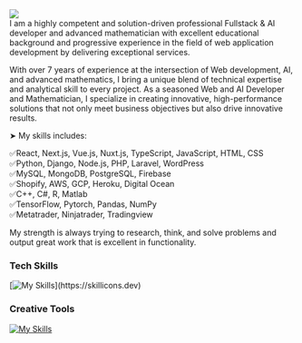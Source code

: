 <a href="https://readme-typing-svg.demolab.com/demo/">
<img src="https://readme-typing-svg.demolab.com/?lines=%20Fullstack%20and%20AI%20developer;%20%20%20Advanced%20mathematician&font=Fira%20Code&width=350&height=45&color=#2ecc71&vCenter=true&pause=3000&size=16"/></a><br>
I am a highly competent and solution-driven professional Fullstack & AI developer and advanced mathematician with excellent educational background and progressive experience in the field of web application development by delivering exceptional services. 

With over 7 years of experience at the intersection of Web development, AI, and advanced mathematics, I bring a unique blend of technical expertise and analytical skill to every project. 
As a seasoned Web and AI Developer and Mathematician, I specialize in creating innovative, high-performance solutions that not only meet business objectives but also drive innovative results.

➤ My skills includes:

✅React, Next.js, Vue.js, Nuxt.js, TypeScript, JavaScript, HTML, CSS<br>
✅Python, Django, Node.js, PHP, Laravel, WordPress<br>
✅MySQL, MongoDB, PostgreSQL, Firebase<br>
✅Shopify,  AWS, GCP, Heroku, Digital Ocean<br>
✅C++, C#, R, Matlab<br>
✅TensorFlow, Pytorch, Pandas, NumPy<br>
✅Metatrader, Ninjatrader, Tradingview<br>

My strength is always trying to research, think, and solve problems and output great work that is excellent in functionality.

### Tech Skills
[![My Skills](https://skillicons.dev/icons?i=c,cpp,html,css,sass,materialui,tailwind,bootstrap,js,react,nextjs,redux,nodejs,express,mongodb,jquery,webpack,git,python,mysql,aws,vercel,linux,postman,julia,vscode,matlab,)](https://skillicons.dev)

### Creative Tools
[![My Skills](https://skillicons.dev/icons?i=webflow,wordpress,figma,xd)](https://skillicons.dev)
